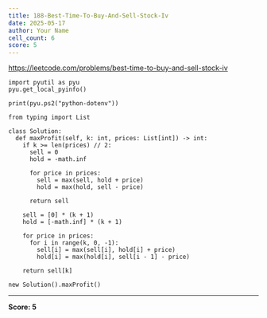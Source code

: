 ```yaml
---
title: 188-Best-Time-To-Buy-And-Sell-Stock-Iv
date: 2025-05-17
author: Your Name
cell_count: 6
score: 5
---
```


https://leetcode.com/problems/best-time-to-buy-and-sell-stock-iv


```
import pyutil as pyu
pyu.get_local_pyinfo()
```


```
print(pyu.ps2("python-dotenv"))
```


```
from typing import List
```


```
class Solution:
  def maxProfit(self, k: int, prices: List[int]) -> int:
    if k >= len(prices) // 2:
      sell = 0
      hold = -math.inf

      for price in prices:
        sell = max(sell, hold + price)
        hold = max(hold, sell - price)

      return sell

    sell = [0] * (k + 1)
    hold = [-math.inf] * (k + 1)

    for price in prices:
      for i in range(k, 0, -1):
        sell[i] = max(sell[i], hold[i] + price)
        hold[i] = max(hold[i], sell[i - 1] - price)

    return sell[k]
```


```
new Solution().maxProfit()
```


---
**Score: 5**